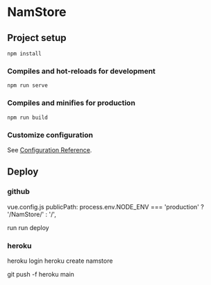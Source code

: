 # NamStore

## Project setup
```
npm install
```

### Compiles and hot-reloads for development
```
npm run serve
```

### Compiles and minifies for production
```
npm run build
```

### Customize configuration
See [Configuration Reference](https://cli.vuejs.org/config/).



## Deploy
### github
vue.config.js
publicPath: process.env.NODE_ENV === 'production' ? '/NamStore/' : '/',

run run deploy

### heroku
heroku login
heroku create namstore

git push -f heroku main